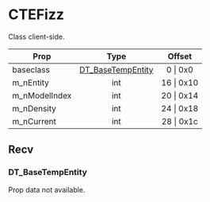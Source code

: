 # CTEFizz

Class client-side.

|Prop|Type|Offset|
|---|:-:|:-:|
|baseclass|[DT_BaseTempEntity](#dt_basetempentity)|0 \| 0x0|
|m_nEntity|int|16 \| 0x10|
|m_nModelIndex|int|20 \| 0x14|
|m_nDensity|int|24 \| 0x18|
|m_nCurrent|int|28 \| 0x1c|

## Recv

### DT_BaseTempEntity

Prop data not available.
